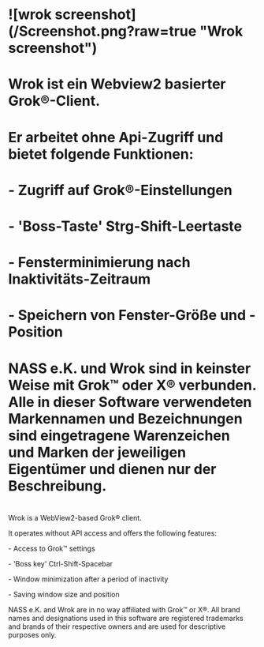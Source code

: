 # !\[wrok screenshot](/Screenshot.png?raw=true "Wrok screenshot")

# 

# Wrok ist ein Webview2 basierter Grok®-Client.

# 

# Er arbeitet ohne Api-Zugriff und bietet folgende Funktionen:

# \- Zugriff auf Grok®-Einstellungen

# \- 'Boss-Taste' Strg-Shift-Leertaste

# \- Fensterminimierung nach Inaktivitäts-Zeitraum

# \- Speichern von Fenster-Größe und -Position

# 

# NASS e.K. und Wrok sind in keinster Weise mit Grok™ oder X® verbunden. Alle in dieser Software verwendeten Markennamen und Bezeichnungen sind eingetragene Warenzeichen und Marken der jeweiligen Eigentümer und dienen nur der Beschreibung.

# 

Wrok is a WebView2-based Grok® client.



It operates without API access and offers the following features:



\- Access to Grok™ settings

\- 'Boss key' Ctrl-Shift-Spacebar

\- Window minimization after a period of inactivity

\- Saving window size and position



NASS e.K. and Wrok are in no way affiliated with Grok™ or X®. All brand names and designations used in this software are registered trademarks and brands of their respective owners and are used for descriptive purposes only.

